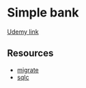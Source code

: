 # Simple bank

[Udemy link](https://www.udemy.com/course/backend-master-class-golang-postgresql-kubernetes/)

## Resources

- [migrate](https://github.com/golang-migrate/migrate/tree/master/cmd/migrate)
- [sqlc](https://docs.sqlc.dev/en/stable/index.html)